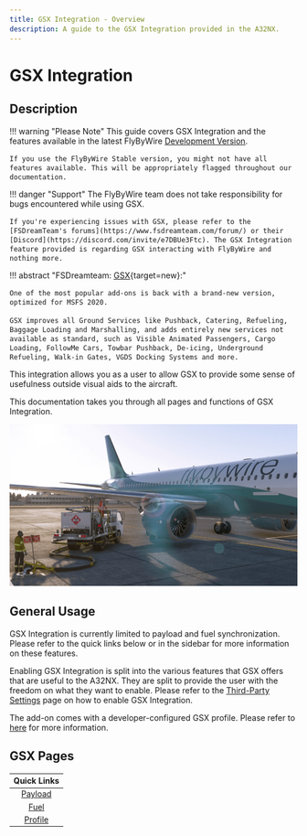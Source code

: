 ```yaml
---
title: GSX Integration - Overview
description: A guide to the GSX Integration provided in the A32NX.
---
```


<link rel="stylesheet" href="../../../../stylesheets/efb-interactive.css">
<link rel="stylesheet" href="../../../../stylesheets/toc-tables.css">

# GSX Integration

## Description

!!! warning "Please Note"
    This guide covers GSX Integration and the features available in the latest FlyByWire [Development Version](../../fbw-versions.md#development-version-recommended).

    If you use the FlyByWire Stable version, you might not have all features available. This will be appropriately flagged throughout our documentation.

!!! danger "Support"
    The FlyByWire team does not take responsibility for bugs encountered while using GSX. 
    
    If you're experiencing issues with GSX, please refer to the [FSDreamTeam's forums](https://www.fsdreamteam.com/forum/) or their [Discord](https://discord.com/invite/e7DBUe3Ftc). The GSX Integration feature provided is regarding GSX interacting with FlyByWire and nothing more.

!!! abstract "FSDreamteam: [GSX](https://www.fsdreamteam.com/products_gsxpro.html){target=new}:"

    One of the most popular add-ons is back with a brand-new version, optimized for MSFS 2020. 
    
    GSX improves all Ground Services like Pushback, Catering, Refueling, Baggage Loading and Marshalling, and adds entirely new services not available as standard, such as Visible Animated Passengers, Cargo Loading, FollowMe Cars, Towbar Pushback, De-icing, Underground Refueling, Walk-in Gates, VGDS Docking Systems and more.

This integration allows you as a user to allow GSX to provide some sense of usefulness outside visual aids to the aircraft. 

This documentation takes you through all pages and functions of GSX Integration.

[//]: # (TODO need to add a picture here)

![GSX Intergration](../../assets/gsxintegration/gsx-hero.jpg "GSX Refuelling the FBW")

## General Usage

GSX Integration is currently limited to payload and fuel synchronization. Please refer to the quick links below or in the sidebar for more information on these features.

Enabling GSX Integration is split into the various features that GSX offers that are useful to the A32NX. They are split to provide the user with the freedom on what they want to enable. Please refer to the [Third-Party Settings](../flypados3/settings.md#3rd-party-options) page on how to enable GSX Integration.

The add-on comes with a developer-configured GSX profile. Please refer to [here](profile.md) for more information.

## GSX Pages

|                      Quick Links                       |
|:------------------------------------------------------:|
|            [Payload](payload.md)                       |
|             [Fuel](fuel.md)                            |
|               [Profile](profile.md)                    |
